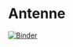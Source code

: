 # Antenne

[![Binder](https://mybinder.org/badge_logo.svg)](https://mybinder.org/v2/gh/ibtiseam/Antenne/main)
